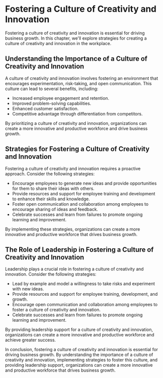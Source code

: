 Fostering a Culture of Creativity and Innovation
============================================================================================================

Fostering a culture of creativity and innovation is essential for driving business growth. In this chapter, we'll explore strategies for creating a culture of creativity and innovation in the workplace.

Understanding the Importance of a Culture of Creativity and Innovation
----------------------------------------------------------------------

A culture of creativity and innovation involves fostering an environment that encourages experimentation, risk-taking, and open communication. This culture can lead to several benefits, including:

* Increased employee engagement and retention.
* Improved problem-solving capabilities.
* Enhanced customer satisfaction.
* Competitive advantage through differentiation from competitors.

By prioritizing a culture of creativity and innovation, organizations can create a more innovative and productive workforce and drive business growth.

Strategies for Fostering a Culture of Creativity and Innovation
---------------------------------------------------------------

Fostering a culture of creativity and innovation requires a proactive approach. Consider the following strategies:

* Encourage employees to generate new ideas and provide opportunities for them to share their ideas with others.
* Provide resources and support for employee training and development to enhance their skills and knowledge.
* Foster open communication and collaboration among employees to encourage sharing of ideas and feedback.
* Celebrate successes and learn from failures to promote ongoing learning and improvement.

By implementing these strategies, organizations can create a more innovative and productive workforce that drives business growth.

The Role of Leadership in Fostering a Culture of Creativity and Innovation
--------------------------------------------------------------------------

Leadership plays a crucial role in fostering a culture of creativity and innovation. Consider the following strategies:

* Lead by example and model a willingness to take risks and experiment with new ideas.
* Provide resources and support for employee training, development, and growth.
* Encourage open communication and collaboration among employees to foster a culture of creativity and innovation.
* Celebrate successes and learn from failures to promote ongoing learning and improvement.

By providing leadership support for a culture of creativity and innovation, organizations can create a more innovative and productive workforce and achieve greater success.

In conclusion, fostering a culture of creativity and innovation is essential for driving business growth. By understanding the importance of a culture of creativity and innovation, implementing strategies to foster this culture, and providing leadership support, organizations can create a more innovative and productive workforce that drives business growth.

